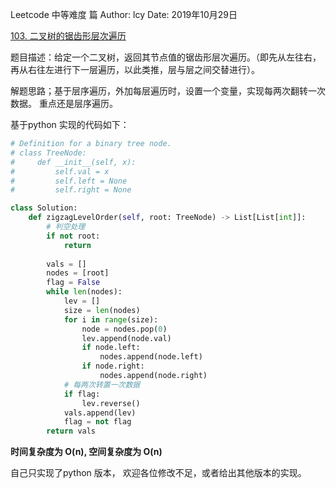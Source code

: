 Leetcode 中等难度 篇
Author: lcy
Date: 2019年10月29日

[103. 二叉树的锯齿形层次遍历](https://leetcode-cn.com/problems/binary-tree-zigzag-level-order-traversal/submissions/)

题目描述：给定一个二叉树，返回其节点值的锯齿形层次遍历。（即先从左往右，再从右往左进行下一层遍历，以此类推，层与层之间交替进行）。

解题思路；基于层序遍历，外加每层遍历时，设置一个变量，实现每两次翻转一次数据。 重点还是层序遍历。

基于python 实现的代码如下：
```python
# Definition for a binary tree node.
# class TreeNode:
#     def __init__(self, x):
#         self.val = x
#         self.left = None
#         self.right = None

class Solution:
    def zigzagLevelOrder(self, root: TreeNode) -> List[List[int]]:
        # 判空处理
        if not root:
            return
        
        vals = []
        nodes = [root]
        flag = False
        while len(nodes):
            lev = []
            size = len(nodes)
            for i in range(size):
                node = nodes.pop(0)
                lev.append(node.val)
                if node.left:
                    nodes.append(node.left)
                if node.right:
                    nodes.append(node.right)
            # 每两次转置一次数据
            if flag:
                lev.reverse()
            vals.append(lev)
            flag = not flag
        return vals
```
**时间复杂度为 O(n), 空间复杂度为 O(n)**

自己只实现了python 版本， 欢迎各位修改不足，或者给出其他版本的实现。

